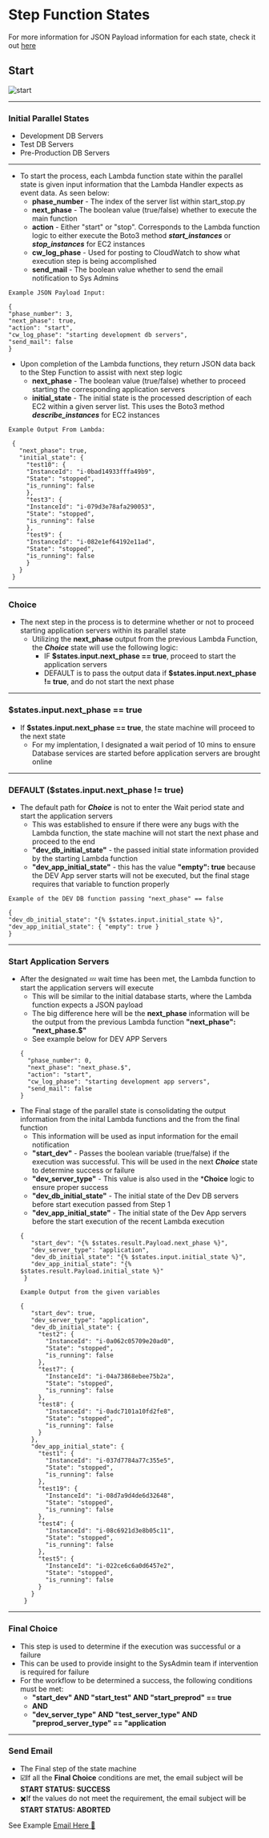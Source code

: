 # Step Function States

For more information for JSON Payload information for each state, check it out [here](./JSON_payload.md)

## Start
![start](./img/parallel_start_arch.png)

---
### Initial Parallel States
- Development DB Servers
- Test DB Servers
- Pre-Production DB Servers
---
- To start the process, each Lambda function state within the parallel state is given input information that the Lambda Handler expects as event data.
   As seen below:
   - **phase_number** - The index of the server list within start_stop.py
   - **next_phase** - The boolean value (true/false) whether to execute the main function
   - **action** - Either "start" or "stop". Corresponds to the Lambda function logic to either execute the Boto3 method ***start_instances*** or ***stop_instances*** for EC2 instances
   - **cw_log_phase** - Used for posting to CloudWatch to show what execution step is being accomplished
   - **send_mail** - The boolean value whether to send the email notification to Sys Admins 
  
```
Example JSON Payload Input:

{
"phase_number": 3,
"next_phase": true,
"action": "start",
"cw_log_phase": "starting development db servers",
"send_mail": false
}
```
    
  - Upon completion of the Lambda functions, they return JSON data back to the Step Function to assist with next step logic
    - **next_phase** - The boolean value (true/false) whether to proceed starting the corresponding application servers
    - **initial_state** - The initial state is the processed description of each EC2 within a given server list. This uses the Boto3 method ***describe_instances*** for EC2 instances
    
 ```
 Example Output From Lambda:
 
  {
    "next_phase": true,
    "initial_state": {
      "test10": {
      "InstanceId": "i-0bad14933fffa49b9",
      "State": "stopped",
      "is_running": false
      },
      "test3": {
      "InstanceId": "i-079d3e78afa290053",
      "State": "stopped",
      "is_running": false
      },
      "test9": {
      "InstanceId": "i-082e1ef64192e11ad",
      "State": "stopped",
      "is_running": false
      }
    }
  }
  ```
---
### Choice
- The next step in the process is to determine whether or not to proceed starting application servers within its parallel state
   - Utilizing the **next_phase** output from the previous Lambda Function, the ***Choice*** state will use the following logic:
     - IF **$states.input.next_phase == true**, proceed to start the application servers
     - DEFAULT is to pass the output data if **$states.input.next_phase != true**, and do not start the next phase
   
---    
### **$states.input.next_phase == true**
- If **$states.input.next_phase == true**, the state machine will proceed to the next state
   - For my implentation, I designated a wait period of 10 mins to ensure Database services are started before application servers are brought online
   
---
### DEFAULT ($states.input.next_phase != true)
- The default path for ***Choice*** is not to enter the Wait period state and start the application servers
   - This was established to ensure if there were any bugs with the Lambda function, the state machine will not start the next phase and proceed to the end
   - **"dev_db_initial_state"** - the passed initial state information provided by the starting Lambda function
   - **"dev_app_initial_state"** - this has the value **"empty": true** because the DEV App server starts will not be executed, but the final stage requires that variable to function properly

```
Example of the DEV DB function passing "next_phase" == false

{
"dev_db_initial_state": "{% $states.input.initial_state %}",
"dev_app_initial_state": { "empty": true }
}

```
---
### Start Application Servers
- After the designated 💤 wait time has been met, the Lambda function to start the application servers will execute
   - This will be similar to the initial database starts, where the Lambda function expects a JSON payload
   - The big difference here will be the **next_phase** information will be the output from the previous Lambda function **"next_phase": "next_phase.$"**
   - See example below for DEV APP Servers
   ```
   {
     "phase_number": 0,
     "next_phase": "next_phase.$",
     "action": "start",
     "cw_log_phase": "starting development app servers",
     "send_mail": false
   }
   ```
- The Final stage of the parallel state is consolidating the output information from the inital Lambda functions and the from the final function
  - This information will be used as input information for the email notification
  - **"start_dev"** - Passes the boolean variable (true/false) if the execution was successful. This will be used in the next ***Choice*** state to determine success or failure
  - **"dev_server_type"** - This value is also used in the ***Choice** logic to ensure proper success
  - **"dev_db_initial_state"** - The initial state of the Dev DB servers before start execution passed from Step 1
  - **"dev_app_initial_state"** - The initial state of the Dev App servers before the start execution of the recent Lambda execution
  ```
  {
     "start_dev": "{% $states.result.Payload.next_phase %}",
     "dev_server_type": "application",
     "dev_db_initial_state": "{% $states.input.initial_state %}",
     "dev_app_initial_state": "{% $states.result.Payload.initial_state %}"
   }
  ```
  ```
  Example Output from the given variables

  {
     "start_dev": true,
     "dev_server_type": "application",
     "dev_db_initial_state": {
       "test2": {
         "InstanceId": "i-0a062c05709e20ad0",
         "State": "stopped",
         "is_running": false
       },
       "test7": {
         "InstanceId": "i-04a73868ebee75b2a",
         "State": "stopped",
         "is_running": false
       },
       "test8": {
         "InstanceId": "i-0adc7101a10fd2fe8",
         "State": "stopped",
         "is_running": false
       }
     },
     "dev_app_initial_state": {
       "test1": {
         "InstanceId": "i-037d7784a77c355e5",
         "State": "stopped",
         "is_running": false
       },
       "test19": {
         "InstanceId": "i-08d7a9d4de6d32648",
         "State": "stopped",
         "is_running": false
       },
       "test4": {
         "InstanceId": "i-08c6921d3e8b05c11",
         "State": "stopped",
         "is_running": false
       },
       "test5": {
         "InstanceId": "i-022ce6c6a0d6457e2",
         "State": "stopped",
         "is_running": false
       }
     }
   }
   ```

---
### Final Choice
- This step is used to determine if the execution was successful or a failure
- This can be used to provide insight to the SysAdmin team if intervention is required for failure
- For the workflow to be determined a success, the following conditions must be met:
  - **"start_dev" AND "start_test" AND "start_preprod" == true**
  - **AND**
  - **"dev_server_type" AND "test_server_type" AND "preprod_server_type" == "application**

---
### Send Email
- The Final step of the state machine
- ☑️If all the **Final Choice** conditions are met, the email subject will be **START STATUS: SUCCESS**
- ✖️If the values do not meet the requirement, the email subject will be **START STATUS: ABORTED**

See Example [Email Here 📧](./sns.md)


